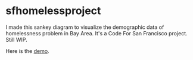 # sfhomelessproject

I made this sankey diagram to visualize the demographic data of homelessness problem in Bay Area. It's a Code For San Francisco project.  Still WIP. 

Here is the [demo](http://www.qianqian-ye.com/datasci-sf-homeless-project/reports/sankey-project-outcome/).